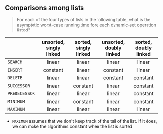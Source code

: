 ## Comparisons among lists

> For each of the four types of lists in the following table, what is
> the asymptotic worst-case running time fore each dynamic-set
> operation listed?

|               | unsorted, singly linked | sorted, singly linked | unsorted, doubly linked | sorted, doubly linked |
|:--------------|:-----------------------:|:---------------------:|:-----------------------:|:---------------------:|
| `SEARCH`      | linear                  | linear                | linear                  | linear                |
| `INSERT`      | constant                | linear                | constant                | linear                |
| `DELETE`      | linear                  | linear                | constant                | constant              |
| `SUCCESSOR`   | linear                  | constant              | linear                  | constant              |
| `PREDECESSOR` | linear                  | linear                | linear                  | constant              |
| `MINIMUM`     | linear                  | constant              | linear                  | constant              |
| `MAXIMUM`     | linear                  | linear                | linear                  | linear                |

* `MAXIMUM` assumes that we don't keep track of the tail of the list. If it
  does, we can make the algorithms constant when the list is sorted
